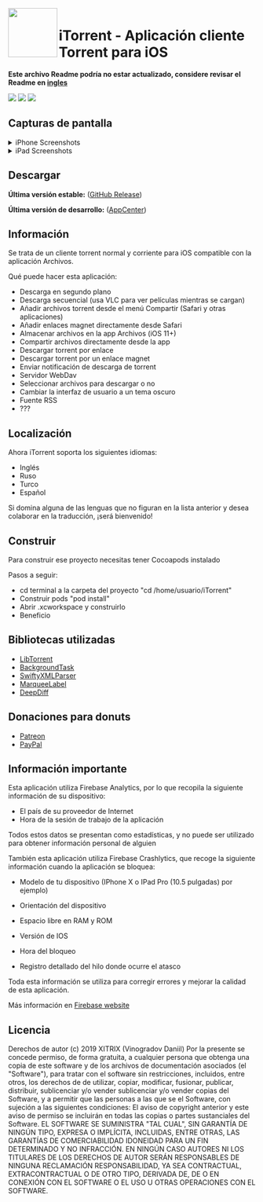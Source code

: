 <img align="left" width="100" height="100" src="https://user-images.githubusercontent.com/9553519/80646366-3d271680-8a75-11ea-8b60-9c5edd4ffd60.png">

# iTorrent - Aplicación cliente Torrent para iOS
**Este archivo Readme podría no estar actualizado, considere revisar el Readme en [**ingles**](README.md)**

![](https://img.shields.io/badge/iOS-9.3+-blue.svg)
![](https://app.bitrise.io/app/26ce0756a727335c/status.svg?token=BLhjBICoPvmOtO1nzIVMYQ&branch=master)
[![](https://build.appcenter.ms/v0.1/apps/a9efbde4-560e-438a-a178-b17563f9c2da/branches/Dev/badge)](https://install.appcenter.ms/users/x1trix/apps/itorrent/distribution_groups/public)

## Capturas de pantalla
<details>
<summary>iPhone Screenshots</summary>
  
![iPhone screenshots](https://user-images.githubusercontent.com/9553519/80644526-7316cb80-8a72-11ea-95b5-e63531d81f35.png)

</details>
<details>
<summary>iPad Screenshots</summary>

![iPad screenshots](https://user-images.githubusercontent.com/9553519/80646848-27feb780-8a76-11ea-8c91-f76d25c0b862.png)

</details>

## Descargar

**Última versión estable:** ([GitHub Release](https://github.com/XITRIX/iTorrent/releases/latest))

**Última versión de desarrollo:** ([AppCenter](https://install.appcenter.ms/users/x1trix/apps/itorrent/distribution_groups/public))

## Información

Se trata de un cliente torrent normal y corriente para iOS compatible con la aplicación Archivos.

Qué puede hacer esta aplicación:

- Descarga en segundo plano
- Descarga secuencial (usa VLC para ver películas mientras se cargan)
- Añadir archivos torrent desde el menú Compartir (Safari y otras aplicaciones)
- Añadir enlaces magnet directamente desde Safari
- Almacenar archivos en la app Archivos (iOS 11+)
- Compartir archivos directamente desde la app
- Descargar torrent por enlace
- Descargar torrent por un enlace magnet
- Enviar notificación de descarga de torrent
- Servidor WebDav
- Seleccionar archivos para descargar o no
- Cambiar la interfaz de usuario a un tema oscuro
- Fuente RSS
- ??? 

## Localización

Ahora iTorrent soporta los siguientes idiomas:
- Inglés
- Ruso
- Turco
- Español

Si domina alguna de las lenguas que no figuran en la lista anterior y desea colaborar en la traducción, ¡será bienvenido!

## Construir

Para construir ese proyecto necesitas tener Cocoapods instalado

Pasos a seguir:
- cd terminal a la carpeta del proyecto "cd /home/usuario/iTorrent"
- Construir pods "pod install"
- Abrir .xcworkspace y construirlo
- Beneficio

## Bibliotecas utilizadas

- [LibTorrent](https://github.com/arvidn/libtorrent)
- [BackgroundTask](https://github.com/yarodevuci/backgroundTask)
- [SwiftyXMLParser](https://github.com/yahoojapan/SwiftyXMLParser)
- [MarqueeLabel](https://github.com/cbpowell/MarqueeLabel)
- [DeepDiff](https://github.com/onmyway133/DeepDiff)

## Donaciones para donuts

- [Patreon](https://www.patreon.com/xitrix)
- [PayPal](https://paypal.me/xitrix)

## Información importante

Esta aplicación utiliza Firebase Analytics, por lo que recopila la siguiente información de su dispositivo:
- El país de su proveedor de Internet
- Hora de la sesión de trabajo de la aplicación

Todos estos datos se presentan como estadísticas, y no puede ser utilizado para obtener información personal de alguien

También esta aplicación utiliza Firebase Crashlytics, que recoge la siguiente información cuando la aplicación se bloquea:

- Modelo de tu dispositivo (IPhone X o IPad Pro (10.5 pulgadas) por ejemplo)

- Orientación del dispositivo
- Espacio libre en RAM y ROM
- Versión de IOS
- Hora del bloqueo
- Registro detallado del hilo donde ocurre el atasco

Toda esta información se utiliza para corregir errores y mejorar la calidad de esta aplicación.

Más información en [Firebase website](https://firebase.google.com)

## Licencia

Derechos de autor (c) 2019 XITRIX (Vinogradov Daniil)
Por la presente se concede permiso, de forma gratuita, a cualquier persona que obtenga una copia
de este software y de los archivos de documentación asociados (el "Software"), para tratar 
con el software sin restricciones, incluidos, entre otros, los derechos de 
de utilizar, copiar, modificar, fusionar, publicar, distribuir, sublicenciar y/o vender
sublicenciar y/o vender copias del Software, y a permitir que las personas a las que se
el Software, con sujeción a las siguientes condiciones:
El aviso de copyright anterior y este aviso de permiso se incluirán en todas las
copias o partes sustanciales del Software.
EL SOFTWARE SE SUMINISTRA "TAL CUAL", SIN GARANTÍA DE NINGÚN TIPO, EXPRESA O
IMPLÍCITA, INCLUIDAS, ENTRE OTRAS, LAS GARANTÍAS DE COMERCIABILIDAD
IDONEIDAD PARA UN FIN DETERMINADO Y NO INFRACCIÓN. EN NINGÚN CASO
AUTORES NI LOS TITULARES DE LOS DERECHOS DE AUTOR SERÁN RESPONSABLES DE NINGUNA RECLAMACIÓN 
RESPONSABILIDAD, YA SEA CONTRACTUAL, EXTRACONTRACTUAL O DE OTRO TIPO, DERIVADA DE,
DE O EN CONEXIÓN CON EL SOFTWARE O EL USO U OTRAS OPERACIONES CON EL
SOFTWARE.

